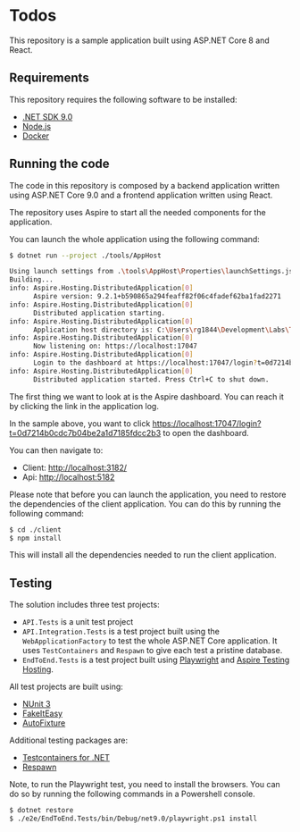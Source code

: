 # Todos

This repository is a sample application built using ASP.NET Core 8 and React.

## Requirements

This repository requires the following software to be installed:

- [.NET SDK 9.0](https://dotnet.microsoft.com/en-us/download/dotnet/9.0)
- [Node.js](https://nodejs.org/en/download)
- [Docker](https://www.docker.com/)

## Running the code

The code in this repository is composed by a backend application written using ASP.NET Core 9.0 and a frontend application written using React.

The repository uses Aspire to start all the needed components for the application.

You can launch the whole application using the following command:

```bash
$ dotnet run --project ./tools/AppHost

Using launch settings from .\tools\AppHost\Properties\launchSettings.json...
Building...
info: Aspire.Hosting.DistributedApplication[0]
      Aspire version: 9.2.1+b590865a294feaff82f06c4fadef62ba1fad2271
info: Aspire.Hosting.DistributedApplication[0]
      Distributed application starting.
info: Aspire.Hosting.DistributedApplication[0]
      Application host directory is: C:\Users\rg1844\Development\Labs\Todos\tools\AppHost
info: Aspire.Hosting.DistributedApplication[0]
      Now listening on: https://localhost:17047
info: Aspire.Hosting.DistributedApplication[0]
      Login to the dashboard at https://localhost:17047/login?t=0d7214b0cdc7b04be2a1d7185fdcc2b3
info: Aspire.Hosting.DistributedApplication[0]
      Distributed application started. Press Ctrl+C to shut down.
```

The first thing we want to look at is the Aspire dashboard. You can reach it by clicking the link in the application log.

In the sample above, you want to click <https://localhost:17047/login?t=0d7214b0cdc7b04be2a1d7185fdcc2b3> to open the dashboard.

You can then navigate to:

- Client: <http://localhost:3182/>
- Api: <http://localhost:5182>

Please note that before you can launch the application, you need to restore the dependencies of the client application. You can do this by running the following command:

```bash
$ cd ./client
$ npm install
```

This will install all the dependencies needed to run the client application.

## Testing

The solution includes three test projects:

- `API.Tests` is a unit test project
- `API.Integration.Tests` is a test project built using the `WebApplicationFactory` to test the whole ASP.NET Core application. It uses `TestContainers` and `Respawn` to give each test a pristine database.
- `EndToEnd.Tests` is a test project built using [Playwright](https://playwright.dev/dotnet/) and [Aspire Testing Hosting](https://devblogs.microsoft.com/dotnet/getting-started-with-testing-and-dotnet-aspire/).

All test projects are built using:

- [NUnit 3](https://nunit.org/)
- [FakeItEasy](https://github.com/FakeItEasy/FakeItEasy)
- [AutoFixture](https://github.com/AutoFixture/AutoFixture)

Additional testing packages are:

- [Testcontainers for .NET](https://dotnet.testcontainers.org/)
- [Respawn](https://github.com/jbogard/Respawn)

Note, to run the Playwright test, you need to install the browsers. You can do so by running the following commands in a Powershell console.

```bash
$ dotnet restore
$ ./e2e/EndToEnd.Tests/bin/Debug/net9.0/playwright.ps1 install
```
